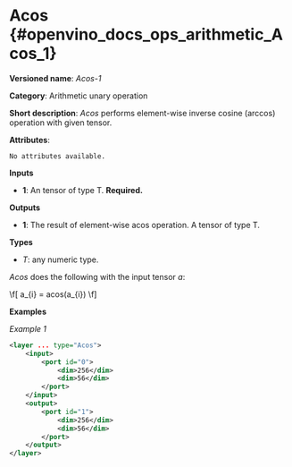 # Acos {#openvino_docs_ops_arithmetic_Acos_1}

**Versioned name**: *Acos-1*

**Category**: Arithmetic unary operation 

**Short description**: *Acos* performs element-wise inverse cosine (arccos) operation with given tensor.

**Attributes**:

    No attributes available.

**Inputs**

* **1**: An tensor of type T. **Required.**

**Outputs**

* **1**: The result of element-wise acos operation. A tensor of type T.

**Types**

* *T*: any numeric type.

*Acos* does the following with the input tensor *a*:

\f[
a_{i} = acos(a_{i})
\f]

**Examples**

*Example 1*

```xml
<layer ... type="Acos">
    <input>
        <port id="0">
            <dim>256</dim>
            <dim>56</dim>
        </port>
    </input>
    <output>
        <port id="1">
            <dim>256</dim>
            <dim>56</dim>
        </port>
    </output>
</layer>
```
